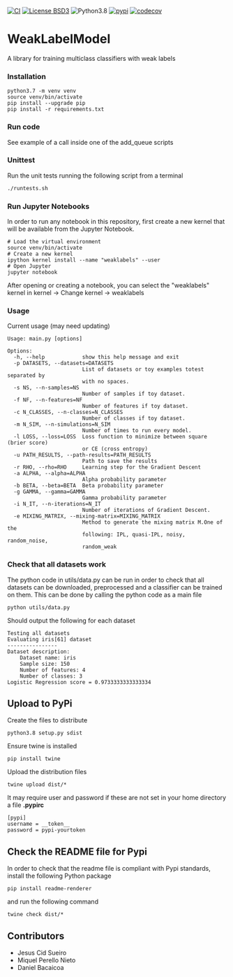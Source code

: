 [![CI][ci:b]][ci]
[![License BSD3][license:b]][license]
![Python3.8][python:b]
[![pypi][pypi:b]][pypi]
[![codecov][codecov:b]][codecov]

[ci]: https://github.com/Orieus/WeakLabelModel/actions/workflows/ci.yml
[ci:b]: https://github.com/Orieus/WeakLabelModel/workflows/CI/badge.svg
[license]: https://github.com/Orieus/WeakLabelModel/blob/master/LICENSE.txt
[license:b]: https://img.shields.io/github/license/Orieus/WeakLabelModel.svg
[python:b]: https://img.shields.io/badge/python-3.8-blue
[pypi]: https://badge.fury.io/py/weaklabels
[pypi:b]: https://badge.fury.io/py/weaklabels.svg
[codecov]: https://codecov.io/gh/Orieus/WeakLabelModel
[codecov:b]: https://codecov.io/gh/Orieus/WeakLabelModel/branch/master/graph/badge.svg?token=AYMZPLELT3

# WeakLabelModel
A library for training multiclass classifiers with weak labels

### Installation

```
python3.7 -m venv venv
source venv/bin/activate
pip install --upgrade pip
pip install -r requirements.txt
```

### Run code

See example of a call inside one of the add_queue scripts

### Unittest

Run the unit tests running the following script from a terminal

```bash
./runtests.sh
```

### Run Jupyter Notebooks

In order to run any notebook in this repository, first create a new kernel that
will be available from the Jupyter Notebook.

```
# Load the virtual environment
source venv/bin/activate
# Create a new kernel
ipython kernel install --name "weaklabels" --user
# Open Jupyter
jupyter notebook
```

After opening or creating a notebook, you can select the "weaklabels" kernel in
kernel -> Change kernel -> weaklabels


### Usage

Current usage (may need updating)


```
Usage: main.py [options]

Options:
  -h, --help            show this help message and exit
  -p DATASETS, --datasets=DATASETS
                        List of datasets or toy examples totest separated by
                        with no spaces.
  -s NS, --n-samples=NS
                        Number of samples if toy dataset.
  -f NF, --n-features=NF
                        Number of features if toy dataset.
  -c N_CLASSES, --n-classes=N_CLASSES
                        Number of classes if toy dataset.
  -m N_SIM, --n-simulations=N_SIM
                        Number of times to run every model.
  -l LOSS, --loss=LOSS  Loss function to minimize between square (brier score)
                        or CE (cross entropy)
  -u PATH_RESULTS, --path-results=PATH_RESULTS
                        Path to save the results
  -r RHO, --rho=RHO     Learning step for the Gradient Descent
  -a ALPHA, --alpha=ALPHA
                        Alpha probability parameter
  -b BETA, --beta=BETA  Beta probability parameter
  -g GAMMA, --gamma=GAMMA
                        Gamma probability parameter
  -i N_IT, --n-iterations=N_IT
                        Number of iterations of Gradient Descent.
  -e MIXING_MATRIX, --mixing-matrix=MIXING_MATRIX
                        Method to generate the mixing matrix M.One of the
                        following: IPL, quasi-IPL, noisy, random_noise,
                        random_weak

```


### Check that all datasets work

The python code in utils/data.py can be run in order to check that all datasets
can be downloaded, preprocessed and a classifier can be trained on them. This
can be done by calling the python code as a main file

```
python utils/data.py
```

Should output the following for each dataset


```
Testing all datasets
Evaluating iris[61] dataset
----------------
Dataset description:
    Dataset name: iris
    Sample size: 150
    Number of features: 4
    Number of classes: 3
Logistic Regression score = 0.9733333333333334
```

Upload to PyPi
--------------

Create the files to distribute

```
python3.8 setup.py sdist
```

Ensure twine is installed

```
pip install twine
```

Upload the distribution files

```
twine upload dist/*
```

It may require user and password if these are not set in your home directory a
file  __.pypirc__

```
[pypi]
username = __token__
password = pypi-yourtoken
```

Check the README file for Pypi
------------------------------

In order to check that the readme file is compliant with Pypi standards,
install the following Python package

```
pip install readme-renderer
```

and run the following command

```
twine check dist/*
```

Contributors
------------

- Jesus Cid Sueiro
- Miquel Perello Nieto
- Daniel Bacaicoa
